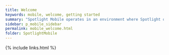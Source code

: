 ```yaml
---
title: Welcome
keywords: mobile, welcome, getting started
summary: "Spotlight Mobile operates in an environment where Spotlight on SQL Server and / or Spotlight on Oracle is installed. Use Spotlight Mobile to monitor your Spotlight connections remotely via your mobile device. Spotlight Mobile features include a heat map, alarms list, alarm details and the ability to snooze and acknowledge alarms."
sidebar: p_mobile_sidebar
permalink: mobile_welcome.html
folder: SpotlightMobile
---
```


{% include links.html %}
